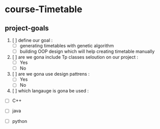 # course-Timetable

## project-goals
1. [ ] define our goal :
    - [ ] generating timetables with genetic algorithm
    - [ ] building OOP design which will help creating timetable manually
2. [ ] are we gona include Tp classes seloution on our project :
    - [ ] Yes   
    - [ ] No 
3. [ ] are we gona use design pattrens :
    - [ ] Yes  
    - [ ] No 
4. [ ] which langauge is gona be used :
  - [ ] C++ 
  - [ ] java 
  - [ ] python 


